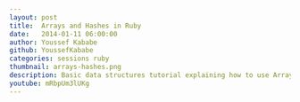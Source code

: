 ```yaml
---
layout: post
title:  Arrays and Hashes in Ruby
date:   2014-01-11 06:00:00
author: Youssef Kababe
github: YoussefKababe
categories: sessions ruby
thumbnail: arrays-hashes.png
description: Basic data structures tutorial explaining how to use Arrays, Hashes, and some of their useful methods to store and retrieve different types of data.
youtube: mRbpUm3lUKg
---
```

